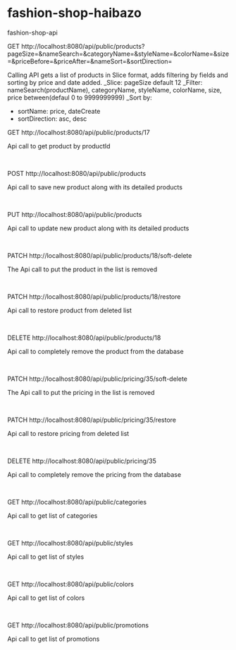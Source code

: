 # fashion-shop-haibazo

fashion-shop-api
﻿

GET http://localhost:8080/api/public/products?pageSize=&nameSearch=&categoryName=&styleName=&colorName=&size=&priceBefore=&priceAfter=&nameSort=&sortDirection=

Calling API gets a list of products in Slice format, adds filtering by fields and sorting by price and date added.
_Slice: pageSize default 12
_Filter: nameSearch(productName), categoryName, styleName, colorName, size, price between(defaul 0 to 9999999999)
_Sort by:
+ sortName: price, dateCreate
+ sortDirection: asc, desc


GET
http://localhost:8080/api/public/products/17

Api call to get product by productId

﻿

POST
http://localhost:8080/api/public/products

Api call to save new product along with its detailed products

﻿

PUT
http://localhost:8080/api/public/products

Api call to update new product along with its detailed products

﻿

PATCH
http://localhost:8080/api/public/products/18/soft-delete

The Api call to put the product in the list is removed

﻿

PATCH
http://localhost:8080/api/public/products/18/restore

Api call to restore product from deleted list

﻿

DELETE
http://localhost:8080/api/public/products/18

Api call to completely remove the product from the database

﻿

PATCH
http://localhost:8080/api/public/pricing/35/soft-delete

The Api call to put the pricing in the list is removed

﻿

PATCH
http://localhost:8080/api/public/pricing/35/restore

Api call to restore pricing from deleted list

﻿

DELETE
http://localhost:8080/api/public/pricing/35

Api call to completely remove the pricing from the database

﻿

GET
http://localhost:8080/api/public/categories

Api call to get list of categories

﻿

GET
http://localhost:8080/api/public/styles

Api call to get list of styles

﻿

GET
http://localhost:8080/api/public/colors

Api call to get list of colors

﻿

GET
http://localhost:8080/api/public/promotions

Api call to get list of promotions
